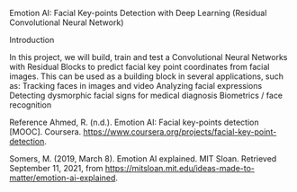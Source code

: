 Emotion AI: Facial Key-points Detection with Deep Learning (Residual Convolutional Neural Network)

Introduction

In this project, we will build, train and test a Convolutional Neural Networks with Residual Blocks to predict facial key point coordinates from facial images. This can be used as a building block in several applications, such as:
Tracking faces in images and video
Analyzing facial expressions
Detecting dysmorphic facial signs for medical diagnosis
Biometrics / face recognition

Reference 
Ahmed, R. (n.d.). Emotion AI: Facial key-points detection [MOOC]. Coursera. https://www.coursera.org/projects/facial-key-point-detection.

Somers, M. (2019, March 8). Emotion AI explained. MIT Sloan. Retrieved September 11, 2021, from https://mitsloan.mit.edu/ideas-made-to-matter/emotion-ai-explained.

